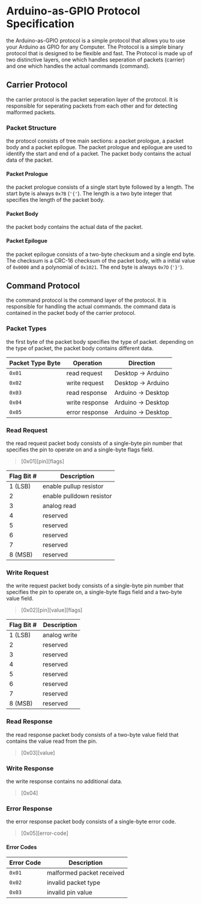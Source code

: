 # Arduino-as-GPIO Protocol Specification

the Arduino-as-GPIO protocol is a simple protocol that allows you to use your Arduino as GPIO for any Computer. The Protocol is a simple binary protocol that is designed to be flexible and fast.
The Protocol is made up of two distinctive layers, one which handles seperation of packets (carrier) and one which handles the actual commands (command).

## Carrier Protocol

the carrier protocol is the packet seperation layer of the protocol. It is responsible for seperating packets from each other and for detecting malformed packets.

### Packet Structure

the protocol consists of tree main sections: a packet prologue, a packet body and a packet epilogue. The packet prologue and epilogue are used to identify the start and end of a packet. The packet body contains the actual data of the packet.

#### Packet Prologue

the packet prologue consists of a single start byte followed by a length. The start byte is always `0x7B` (`'{'`).
The length is a two byte integer that specifies the length of the packet body.

#### Packet Body

the packet body contains the actual data of the packet.

#### Packet Epilogue

the packet epilogue consists of a two-byte checksum and a single end byte. The checksum is a CRC-16 checksum of the packet body, with a initial value of `0x0000` and a polynomial of `0x1021`. The end byte is always `0x7D` (`'}'`).

## Command Protocol

the command protocol is the command layer of the protocol. It is responsible for handling the actual commands.
the command data is contained in the packet body of the carrier protocol.

### Packet Types

the first byte of the packet body specifies the type of packet. depending on the type of packet, the packet body contains different data.

| Packet Type Byte | Operation      | Direction          |
| ---------------- | -------------- | ------------------ |
| `0x01`           | read request   | Desktop -> Arduino |
| `0x02`           | write request  | Desktop -> Arduino |
| `0x03`           | read response  | Arduino -> Desktop |
| `0x04`           | write response | Arduino -> Desktop |
| `0x05`           | error response | Arduino -> Desktop |

### Read Request

the read request packet body consists of a single-byte pin number that specifies the pin to operate on and a single-byte flags field.

> [0x01][pin][flags]

| Flag Bit # | Description              |
| ---------- | ------------------------ |
| 1 (LSB)    | enable pullup resistor   |
| 2          | enable pulldown resistor |
| 3          | analog read              |
| 4          | reserved                 |
| 5          | reserved                 |
| 6          | reserved                 |
| 7          | reserved                 |
| 8 (MSB)    | reserved                 |

### Write Request

the write request packet body consists of a single-byte pin number that specifies the pin to operate on, a single-byte flags field and a two-byte value field.

> [0x02][pin][value][flags]

| Flag Bit # | Description  |
| ---------- | ------------ |
| 1 (LSB)    | analog write |
| 2          | reserved     |
| 3          | reserved     |
| 4          | reserved     |
| 5          | reserved     |
| 6          | reserved     |
| 7          | reserved     |
| 8 (MSB)    | reserved     |

### Read Response

the read response packet body consists of a two-byte value field that contains the value read from the pin.

> [0x03][value]

### Write Response

the write response contains no additional data.

> [0x04]

### Error Response

the error response packet body consists of a single-byte error code.

> [0x05][error-code]

#### Error Codes

| Error Code | Description               |
| ---------- | ------------------------- |
| `0x01`     | malformed packet received |
| `0x02`     | invalid packet type       |
| `0x03`     | invalid pin value         |
